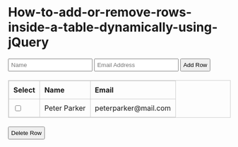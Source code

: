 # How-to-add-or-remove-rows-inside-a-table-dynamically-using-jQuery
<!DOCTYPE html>
<html lang="en">
<head>
<meta charset="utf-8">
<title>jQuery Add / Remove Table Rows Dynamically</title>
<style type="text/css">
    form{
        margin: 20px 0;
    }
    form input, button{
        padding: 5px;
    }
    table{
        width: 100%;
        margin-bottom: 20px;
		border-collapse: collapse;
    }
    table, th, td{
        border: 1px solid #cdcdcd;
    }
    table th, table td{
        padding: 10px;
        text-align: left;
    }
</style>
<script src="https://code.jquery.com/jquery-1.12.4.min.js"></script>
<script type="text/javascript">
    $(document).ready(function(){
        $(".add-row").click(function(){
            var name = $("#name").val();
            var email = $("#email").val();
            var markup = "<tr><td><input type='checkbox' name='record'></td><td>" + name + "</td><td>" + email + "</td></tr>";
            $("table tbody").append(markup);
        });
        
        // Find and remove selected table rows
        $(".delete-row").click(function(){
            $("table tbody").find('input[name="record"]').each(function(){
            	if($(this).is(":checked")){
                    $(this).parents("tr").remove();
                }
            });
        });
    });    
</script>
</head>
<body>
    <form>
        <input type="text" id="name" placeholder="Name">
        <input type="text" id="email" placeholder="Email Address">
    	<input type="button" class="add-row" value="Add Row">
    </form>
    <table>
        <thead>
            <tr>
                <th>Select</th>
                <th>Name</th>
                <th>Email</th>
            </tr>
        </thead>
        <tbody>
            <tr>
                <td><input type="checkbox" name="record"></td>
                <td>Peter Parker</td>
                <td>peterparker@mail.com</td>
            </tr>
        </tbody>
    </table>
    <button type="button" class="delete-row">Delete Row</button>
</body> 
</html>                            
